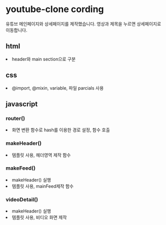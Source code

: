 # youtube-clone cording
유튜브 메인페이지와 상세페이지를 제작했습니다. 
영상과 제목을 누르면 상세페이지로 이동합니다.

## html

<li> header와 main section으로 구분

## css

<li>@import, @mixin, variable, 파일 parcials 사용

## javascript

### router()

<li> 화면 변환 함수로 hash를 이용한 경로 설정, 함수 호출

### makeHeader()

<li> 템플릿 사용, 헤더영역 제작 함수

### makeFeed()

<li> makeHeader() 실행
<li> 템플릿 사용, mainFeed제작 함수

### videoDetail()

<li> makeHeader() 실행
<li> 템플릿 사용,  비디오 화면 제작
